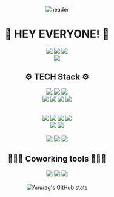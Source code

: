 <div align="center">

![header](https://capsule-render.vercel.app/api?type=Cylinder&color=gradient&customColorList=1,3,6,9,13,14,18,20,22,24,25,27&height=150&section=header&text=Karennn-Y&fontColor=ffffff&fontSize=70&animation=fadeIn&fontAlignY=55&fontAlign=75)

  
# 👋 HEY EVERYONE! 👋
<a href="https://velog.io/@ys5972"><img src="https://img.shields.io/badge/kareeen.log-3DDC84?style=for-the-badge&logo=Velog&logoColor=white"/></a> <a href="https://karenyys.notion.site/ABOUT-ME-fd023c41a5ed4071b42fe2ab44f4afaa"><img src="https://img.shields.io/badge/AboutME-ffffff?style=for-the-badge&logo=notion&logoColor=black"/></a> <a href="https://github.com/Karennn-Y"><img src="https://img.shields.io/badge/Karennn_Y-000000?style=for-the-badge&logo=github&logoColor=white"/></a> 
<br>
<a href="https://hits.seeyoufarm.com"> <img src="https://hits.seeyoufarm.com/api/count/incr/badge.svg?url=https%3A%2F%2Fgithub.com%2FKarennn-Y%2F&count_bg=%23000000&title_bg=%23000000&icon=github.svg&icon_color=%23FFFFFF&title=GitHub&edge_flat=false"/></a>
<br>

## ⚙️ TECH Stack ⚙️
  <img src="https://img.shields.io/badge/Java-3366FF?style=for-the-badge&logo=Java&logoColor=white"/></a>
  <img src="https://img.shields.io/badge/Spring-339933?style=for-the-badge&logo=Spring&logoColor=white"/></a>
  <img src="https://img.shields.io/badge/SpringBoot-339933?style=for-the-badge&logo=SpringBoot&logoColor=white"/></a>
  <br>
  <img src="https://img.shields.io/badge/Javascript-F7DF1E?style=for-the-badge&logo=Javascript&logoColor=white"></a>
  <img src="https://img.shields.io/badge/HTML5-E34F26?style=for-the-badge&logo=HTML5&logoColor=white"/></a>
  <img src="https://img.shields.io/badge/CSS3-1572B6?style=for-the-badge&logo=CSS3&logoColor=white"/></a>
  <img src="https://img.shields.io/badge/React-20232A?style=for-the-badge&logo=react&logoColor=61DAFB"/></a>
  
  <br>
  <img src="https://img.shields.io/badge/Gradle-02303A?style=for-the-badge&logo=Gradle&logoColor=white"/></a>
  <img src="https://img.shields.io/badge/MySQL-4479A1?style=for-the-badge&logo=MySQL&logoColor=white"/></a>
  <img src="https://img.shields.io/badge/MariaDB-1F305F?style=for-the-badge&logo=MariaDB&logoColor=white"/></a>
  <img src="https://img.shields.io/badge/Oracle-F80000?style=for-the-badge&logo=Oracle&logoColor=white"></a>
  <br>
  <img src="https://img.shields.io/badge/jQuery-0769AD?style=for-the-badge&logo=jQuery&logoColor=white"></a>
  <img src="https://img.shields.io/badge/axios-671ddf?&style=for-the-badge&logo=axios&logoColor=white"></a>
  
  <br>
  <br>
  <img src="https://img.shields.io/badge/intellijidea-8005c4?style=for-the-badge&logo=intellijidea&logoColor=white"/></a>
  <img src="https://img.shields.io/badge/Eclipse-2C2255?style=for-the-badge&logo=eclipse&logoColor=white"/></a>
  <img src="https://img.shields.io/badge/Visual_Studio_Code-0078D4?style=for-the-badge&logo=visual%20studio%20code&logoColor=white"/></a>

## 👩🏻‍💻 Coworking tools 👩🏻‍💻
  <img src="https://img.shields.io/badge/Slack-4A154B?style=for-the-badge&logo=Slack&logoColor=white"/></a>
  <img src="https://img.shields.io/badge/GitHub-gray?style=for-the-badge&logo=GitHub&logoColor=black"/></a>
  <img src="https://img.shields.io/badge/Git-blue?style=for-the-badge&logo=Git&logoColor=F05032"/></a>
<br>
<br>
![Anurag's GitHub stats](https://github-readme-stats.vercel.app/api?username=Karennn-Y&theme=nightowl&show_icons=true)
  
</div>
